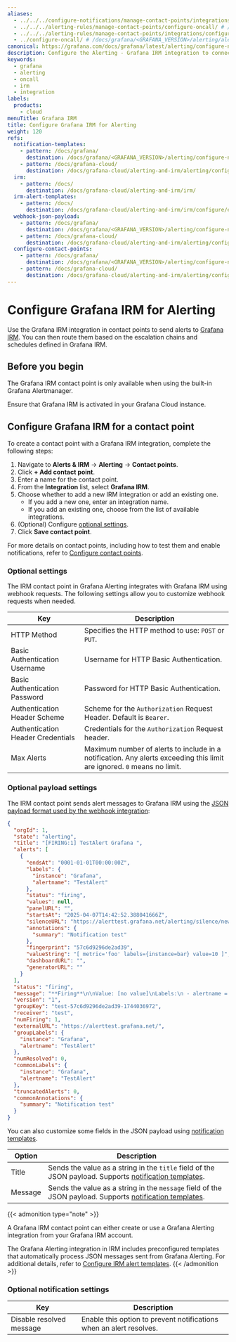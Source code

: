 ```yaml
---
aliases:
  - ../../../configure-notifications/manage-contact-points/integrations/configure-oncall/ # /docs/grafana/<GRAFANA_VERSION>/alerting/configure-notifications/manage-contact-points/integrations/configure-oncall/
  - ../../../alerting-rules/manage-contact-points/configure-oncall/ # /docs/grafana/<GRAFANA_VERSION>/alerting/alerting-rules/manage-contact-points/configure-oncall/
  - ../../../alerting-rules/manage-contact-points/integrations/configure-oncall/ # /docs/grafana/<GRAFANA_VERSION>/alerting/alerting-rules/manage-contact-points/integrations/configure-oncall/
  - ../configure-oncall/ # /docs/grafana/<GRAFANA_VERSION>/alerting/alerting-rules/manage-contact-points/configure-oncall/
canonical: https://grafana.com/docs/grafana/latest/alerting/configure-notifications/manage-contact-points/integrations/configure-irm/
description: Configure the Alerting - Grafana IRM integration to connect alerts generated by Grafana Alerting with Grafana IRM
keywords:
  - grafana
  - alerting
  - oncall
  - irm
  - integration
labels:
  products:
    - cloud
menuTitle: Grafana IRM
title: Configure Grafana IRM for Alerting
weight: 120
refs:
  notification-templates:
    - pattern: /docs/grafana/
      destination: /docs/grafana/<GRAFANA_VERSION>/alerting/configure-notifications/template-notifications/
    - pattern: /docs/grafana-cloud/
      destination: /docs/grafana-cloud/alerting-and-irm/alerting/configure-notifications/template-notifications/
  irm:
    - pattern: /docs/
      destination: /docs/grafana-cloud/alerting-and-irm/irm/
  irm-alert-templates:
    - pattern: /docs/
      destination: /docs/grafana-cloud/alerting-and-irm/irm/configure/escalation-routing/alert-templates/
  webhook-json-payload:
    - pattern: /docs/grafana/
      destination: /docs/grafana/<GRAFANA_VERSION>/alerting/configure-notifications/manage-contact-points/integrations/webhook-notifier/#json-payload
    - pattern: /docs/grafana-cloud/
      destination: /docs/grafana-cloud/alerting-and-irm/alerting/configure-notifications/manage-contact-points/integrations/webhook-notifier/#json-payload
  configure-contact-points:
    - pattern: /docs/grafana/
      destination: /docs/grafana/<GRAFANA_VERSION>/alerting/configure-notifications/manage-contact-points/
    - pattern: /docs/grafana-cloud/
      destination: /docs/grafana-cloud/alerting-and-irm/alerting/configure-notifications/manage-contact-points/
---
```


# Configure Grafana IRM for Alerting

Use the Grafana IRM integration in contact points to send alerts to [Grafana IRM](ref:irm). You can then route them based on the escalation chains and schedules defined in Grafana IRM.

## Before you begin

The Grafana IRM contact point is only available when using the built-in Grafana Alertmanager.

Ensure that Grafana IRM is activated in your Grafana Cloud instance.

## Configure Grafana IRM for a contact point

To create a contact point with a Grafana IRM integration, complete the following steps:

1. Navigate to **Alerts & IRM** -> **Alerting** -> **Contact points**.
1. Click **+ Add contact point**.
1. Enter a name for the contact point.
1. From the **Integration** list, select **Grafana IRM**.
1. Choose whether to add a new IRM integration or add an existing one.
   - If you add a new one, enter an integration name.
   - If you add an existing one, choose from the list of available integrations.
1. (Optional) Configure [optional settings](#webhook-settings).
1. Click **Save contact point**.

For more details on contact points, including how to test them and enable notifications, refer to [Configure contact points](ref:configure-contact-points).

### Optional settings

The IRM contact point in Grafana Alerting integrates with Grafana IRM using webhook requests. The following settings allow you to customize webhook requests when needed.

| Key                               | Description                                                                                                             |
| --------------------------------- | ----------------------------------------------------------------------------------------------------------------------- |
| HTTP Method                       | Specifies the HTTP method to use: `POST` or `PUT`.                                                                      |
| Basic Authentication Username     | Username for HTTP Basic Authentication.                                                                                 |
| Basic Authentication Password     | Password for HTTP Basic Authentication.                                                                                 |
| Authentication Header Scheme      | Scheme for the `Authorization` Request Header. Default is `Bearer`.                                                     |
| Authentication Header Credentials | Credentials for the `Authorization` Request header.                                                                     |
| Max Alerts                        | Maximum number of alerts to include in a notification. Any alerts exceeding this limit are ignored. `0` means no limit. |

### Optional payload settings

The IRM contact point sends alert messages to Grafana IRM using the [JSON payload format used by the webhook integration](ref:webhook-json-payload):

```json
{
  "orgId": 1,
  "state": "alerting",
  "title": "[FIRING:1] TestAlert Grafana ",
  "alerts": [
    {
      "endsAt": "0001-01-01T00:00:00Z",
      "labels": {
        "instance": "Grafana",
        "alertname": "TestAlert"
      },
      "status": "firing",
      "values": null,
      "panelURL": "",
      "startsAt": "2025-04-07T14:42:52.388041666Z",
      "silenceURL": "https://alerttest.grafana.net/alerting/silence/new?alertmanager=grafana&matcher=alertname%3DTestAlert&matcher=instance%3DGrafana",
      "annotations": {
        "summary": "Notification test"
      },
      "fingerprint": "57c6d9296de2ad39",
      "valueString": "[ metric='foo' labels={instance=bar} value=10 ]",
      "dashboardURL": "",
      "generatorURL": ""
    }
  ],
  "status": "firing",
  "message": "**Firing**\n\nValue: [no value]\nLabels:\n - alertname = TestAlert\n - instance = Grafana\nAnnotations:\n - summary = Notification test\nSilence: https://alerttest.grafana.net/alerting/silence/new?alertmanager=grafana&matcher=alertname%3DTestAlert&matcher=instance%3DGrafana\n",
  "version": "1",
  "groupKey": "test-57c6d9296de2ad39-1744036972",
  "receiver": "test",
  "numFiring": 1,
  "externalURL": "https://alerttest.grafana.net/",
  "groupLabels": {
    "instance": "Grafana",
    "alertname": "TestAlert"
  },
  "numResolved": 0,
  "commonLabels": {
    "instance": "Grafana",
    "alertname": "TestAlert"
  },
  "truncatedAlerts": 0,
  "commonAnnotations": {
    "summary": "Notification test"
  }
}
```

You can also customize some fields in the JSON payload using [notification templates](ref:notification-templates).

| Option  | Description                                                                                                                            |
| ------- | -------------------------------------------------------------------------------------------------------------------------------------- |
| Title   | Sends the value as a string in the `title` field of the JSON payload. Supports [notification templates](ref:notification-templates).   |
| Message | Sends the value as a string in the `message` field of the JSON payload. Supports [notification templates](ref:notification-templates). |

{{< admonition type="note" >}}

A Grafana IRM contact point can either create or use a Grafana Alerting integration from your Grafana IRM account.

The Grafana Alerting integration in IRM includes preconfigured templates that automatically process JSON messages sent from Grafana Alerting. For additional details, refer to [Configure IRM alert templates](ref:irm-alert-templates).
{{< /admonition >}}

### Optional notification settings

| Key                      | Description                                                         |
| ------------------------ | ------------------------------------------------------------------- |
| Disable resolved message | Enable this option to prevent notifications when an alert resolves. |
